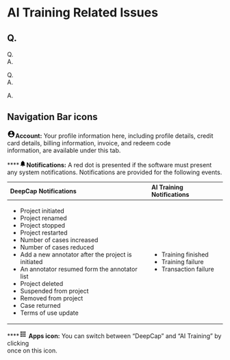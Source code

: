 # AI Training Related Issues

## Q.

Q.  
A.

Q.  
A.

A.

## Navigation Bar icons

![](../.gitbook/assets/image%20%284%29.png)**Account:** Your profile information here, including profile details, credit card details, billing information, invoice, and redeem code  
information, are available under this tab. 

\*\*\*\*![](../.gitbook/assets/image%20%283%29%20%281%29.png)**Notifications:** A red dot is presented if the software must present any system notifications. Notifications are provided for the following events.

<table>
  <thead>
    <tr>
      <th style="text-align:left">DeepCap Notifications</th>
      <th style="text-align:left">AI Training Notifications</th>
    </tr>
  </thead>
  <tbody>
    <tr>
      <td style="text-align:left">
        <ul>
          <li>Project initiated</li>
          <li>Project renamed</li>
          <li>Project stopped</li>
          <li>Project restarted</li>
          <li>Number of cases increased</li>
          <li>Number of cases reduced</li>
          <li>Add a new annotator after the project is initiated</li>
          <li>An annotator resumed form the annotator list</li>
          <li>Project deleted</li>
          <li>Suspended from project</li>
          <li>Removed from project</li>
          <li>Case returned</li>
          <li>Terms of use update</li>
        </ul>
      </td>
      <td style="text-align:left">
        <p></p>
        <ul>
          <li>Training finished</li>
          <li>Training failure</li>
          <li>Transaction failure</li>
        </ul>
      </td>
    </tr>
  </tbody>
</table>

\*\*\*\*![](../.gitbook/assets/image%20%2811%29.png) **Apps icon:** You can switch between “DeepCap” and “AI Training” by clicking  
once on this icon.

